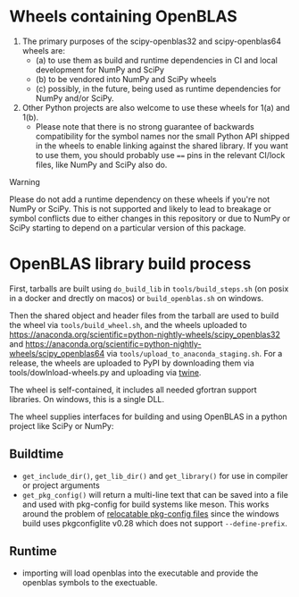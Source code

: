 # Wheels containing OpenBLAS

1. The primary purposes of the scipy-openblas32 and scipy-openblas64 wheels are:
   - (a) to use them as build and runtime dependencies in CI and local development for NumPy and SciPy
   - (b) to be vendored into NumPy and SciPy wheels
   - (c) possibly, in the future, being used as runtime dependencies for NumPy
       and/or SciPy.
2. Other Python projects are also welcome to use these wheels for 1(a) and 1(b).
   - Please note that there is no strong guarantee of backwards compatibility
     for the symbol names nor the small Python API shipped in the wheels to
     enable linking against the shared library. If you want to use them, you
     should probably use `==` pins in the relevant CI/lock files, like NumPy
     and SciPy also do.

> [!WARNING]
> Please do not add a runtime dependency on these wheels if you're not
> NumPy or SciPy. This is not supported and likely to lead to breakage or symbol
> conflicts due to either changes in this repository or due to NumPy or SciPy
> starting to depend on a particular version of this package.

# OpenBLAS library build process

First, tarballs are built using `do_build_lib` in `tools/build_steps.sh` (on
posix in a docker and drectly on macos) or `build_openblas.sh` on windows.

Then the shared object and header files from the tarball are used to build the
wheel via `tools/build_wheel.sh`, and the wheels uploaded to
https://anaconda.org/scientific=python-nightly-wheels/scipy_openblas32 and
https://anaconda.org/scientific=python-nightly-wheels/scipy_openblas64 via
`tools/upload_to_anaconda_staging.sh`. For a release, the wheels are uploaded
to PyPI by downloading them via tools/dowlnload-wheels.py and uploading via
[twine](https://twine.readthedocs.io/en/stable/).

The wheel is self-contained, it includes all needed gfortran support libraries.
On windows, this is a single DLL. 

The wheel supplies interfaces for building and using OpenBLAS in a python
project like SciPy or NumPy:

## Buildtime

- `get_include_dir()`, `get_lib_dir()` and `get_library()` for use in compiler
  or project arguments
- `get_pkg_config()` will return a multi-line text that can be saved into a
  file and used with pkg-config for build systems like meson. This works around
  the problem of [relocatable pkg-config
  files](https://docs.conan.io/en/1.43/integrations/build_system/pkg_config_pc_files.html)
  since the windows build uses pkgconfiglite v0.28 which does not support
  `--define-prefix`.

## Runtime

- importing will load openblas into the executable and provide the openblas
  symbols to the exectuable.
